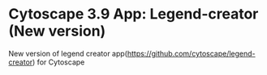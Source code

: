 # Cytoscape 3.9 App: Legend-creator (New version)
New version of legend creator app(https://github.com/cytoscape/legend-creator) for Cytoscape
